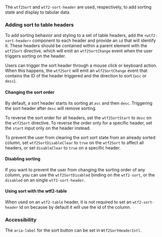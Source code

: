 The `wtf2Sort` and `wtf2-sort-header` are used, respectively, to add sorting state and display
to tabular data.

<!-- example(sort-overview) -->

### Adding sort to table headers

To add sorting behavior and styling to a set of table headers, add the `<wtf2-sort-header>` component
to each header and provide an `id` that will identify it. These headers should be contained within a
parent element with the `wtf2Sort` directive, which will emit an `wtf2SortChange` event when the user
 triggers sorting on the header.

Users can trigger the sort header through a mouse click or keyboard action. When this happens, the
`wtf2Sort` will emit an `wtf2SortChange` event that contains the ID of the header triggered and the
direction to sort (`asc` or `desc`).

#### Changing the sort order

By default, a sort header starts its sorting at `asc` and then `desc`. Triggering the sort header
after `desc` will remove sorting.

To reverse the sort order for all headers, set the `wtf2SortStart` to `desc` on the `wtf2Sort`
directive. To reverse the order only for a specific header, set the `start` input only on the header
instead.

To prevent the user from clearing the sort sort state from an already sorted column, set
`wtf2SortDisableClear` to `true` on the `wtf2Sort` to affect all headers, or set `disableClear` to
`true` on a specific header.

#### Disabling sorting

If you want to prevent the user from changing the sorting order of any column, you can use the
`wtf2SortDisabled` binding on the `wtf2-sort`, or the `disabled` on an single `wtf2-sort-header`.

#### Using sort with the wtf2-table

When used on an `wtf2-table` header, it is not required to set an `wtf2-sort-header` id on because
by default it will use the id of the column.

<!-- example(table-sorting) -->

### Accessibility
The `aria-label` for the sort button can be set in `Wtf2SortHeaderIntl`.
